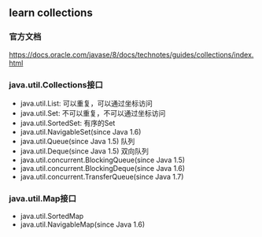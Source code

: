 ## learn collections

### 官方文档
https://docs.oracle.com/javase/8/docs/technotes/guides/collections/index.html

### java.util.Collections接口
+ java.util.List: 可以重复，可以通过坐标访问
+ java.util.Set: 不可以重复，不可以通过坐标访问
+ java.util.SortedSet: 有序的Set
+ java.util.NavigableSet(since Java 1.6)
+ java.util.Queue(since Java 1.5) 队列
+ java.util.Deque(since Java 1.5) 双向队列
+ java.util.concurrent.BlockingQueue(since Java 1.5)
+ java.util.concurrent.BlockingDeque(since Java 1.6)
+ java.util.concurrent.TransferQueue(since Java 1.7)

### java.util.Map接口
+ java.util.SortedMap
+ java.util.NavigableMap(since Java 1.6)



